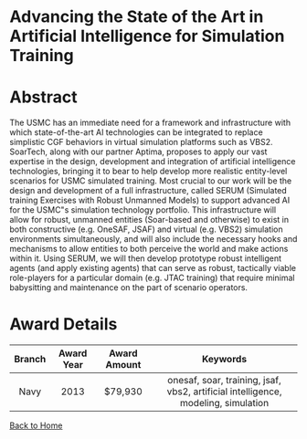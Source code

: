 
Advancing the State of the Art in Artificial Intelligence for Simulation Training
=================================================================================

# Abstract


The USMC has an immediate need for a framework and infrastructure with which state-of-the-art AI technologies can be integrated to replace simplistic CGF behaviors in virtual simulation platforms such as VBS2. SoarTech, along with our partner Aptima, proposes to apply our vast expertise in the design, development and integration of artificial intelligence technologies, bringing it to bear to help develop more realistic entity-level scenarios for USMC simulated training. Most crucial to our work will be the design and development of a full infrastructure, called SERUM (Simulated training Exercises with Robust Unmanned Models) to support advanced AI for the USMC"s simulation technology portfolio. This infrastructure will allow for robust, unmanned entities (Soar-based and otherwise) to exist in both constructive (e.g. OneSAF, JSAF) and virtual (e.g. VBS2) simulation environments simultaneously, and will also include the necessary hooks and mechanisms to allow entities to both perceive the world and make actions within it.   Using SERUM, we will then develop prototype robust intelligent agents (and apply existing agents) that can serve as robust, tactically viable role-players for a particular domain (e.g. JTAC training) that require minimal babysitting and maintenance on the part of scenario operators.  

# Award Details

|Branch|Award Year|Award Amount|Keywords|
| :---: | :---: | :---: | :---: |
|Navy|2013|$79,930|onesaf, soar, training, jsaf, vbs2, artificial intelligence, modeling, simulation|
  
  


[Back to Home](https://github.com/chrischow/dod_sbir_awards/Reports/DJ/#1902)